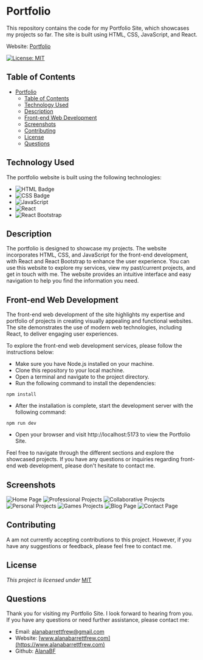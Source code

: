 # Portfolio

This repository contains the code for my Portfolio Site, which showcases my projects so far. The site is built using HTML, CSS, JavaScript, and React.

Website: [Portfolio](https://alanabarrettfrew.com)

[![License: MIT](https://img.shields.io/badge/License-MIT-yellow.svg)](https://opensource.org/licenses/MIT)
## Table of Contents

- [Portfolio](#portfolio)
  - [Table of Contents](#table-of-contents)
  - [Technology Used](#technology-used)
  - [Description](#description)
  - [Front-end Web Development](#front-end-web-development)
  - [Screenshots](#screenshots)
  - [Contributing](#contributing)
  - [License](#license)
  - [Questions](#questions)

## Technology Used

The portfolio website is built using the following technologies:

- ![HTML Badge](https://img.shields.io/badge/HTML5-E34F26?style=for-the-badge&logo=html5&logoColor=white)
- ![CSS Badge](https://img.shields.io/badge/CSS3-1572B6?style=for-the-badge&logo=css3&logoColor=white)
- ![JavaScript](https://img.shields.io/badge/javascript-%23323330.svg?style=for-the-badge&logo=javascript&logoColor=%23F7DF1E)
- ![React](https://img.shields.io/badge/react-%2320232a.svg?style=for-the-badge&logo=react&logoColor=%2361DAFB)
- ![React Bootstrap](https://img.shields.io/badge/react%20bootstrap-563d7c?style=for-the-badge&logo=bootstrap&logoColor=white)

## Description

The portfolio is designed to showcase my projects. The website incorporates HTML, CSS, and JavaScript for the front-end development, with React and React Bootstrap to enhance the user experience. You can use this website to explore my services, view my past/current projects, and get in touch with me. The website provides an intuitive interface and easy navigation to help you find the information you need.

## Front-end Web Development

The front-end web development of the site highlights my expertise and portfolio of projects in creating visually appealing and functional websites. The site demonstrates the use of modern web technologies, including React, to deliver engaging user experiences.

To explore the front-end web development services, please follow the instructions below:

- Make sure you have Node.js installed on your machine.
- Clone this repository to your local machine.
- Open a terminal and navigate to the project directory.
- Run the following command to install the dependencies:

```npm install```

- After the installation is complete, start the development server with the following command:

```npm run dev```

- Open your browser and visit http://localhost:5173 to view the Portfolio Site.

Feel free to navigate through the different sections and explore the showcased projects. If you have any questions or inquiries regarding front-end web development, please don't hesitate to contact me.

## Screenshots

![Home Page](./src/assets/Screenshots/homepage.png)
![Professional Projects](./src/assets/Screenshots/professionalProjects.png)
![Collaborative Projects](./src/assets/Screenshots/collaborativeProjects.png)
![Personal Projects](./src/assets/Screenshots/personalProjects.png)
![Games Projects](./src/assets/Screenshots/gamesProjects.png)
![Blog Page](./src/assets/Screenshots/blog.png)
![Contact Page](./src/assets/Screenshots/contactMe.png)

## Contributing

A am not currently accepting contributions to this project. However, if you have any suggestions or feedback, please feel free to contact me.

## License

*This project is licensed under* [MIT](https://choosealicense.com/licenses/mit/)

## Questions

Thank you for visiting my Portfolio Site. I look forward to hearing from you. If you have any questions or need further assistance, please contact me:

- Email: [alanabarrettfrew@gmail.com](mailto:alanabarrett-frew@hotmail.com)
- Website: [www.alanabarrettfrew.com](https://www.alanabarrettfrew.com)
- Github: [AlanaBF](https://github.com/AlanaBF)
